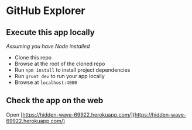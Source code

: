 # GitHub Explorer

## Execute this app locally
*Assuming you have Node installed*
- Clone this repo
- Browse at the root of the cloned repo
- Run `npm install` to install project dependencies
- Run `grunt dev` to run your app locally
- Browse at `localhost:4000`

## Check the app on the web
Open [https://hidden-wave-69922.herokuapp.com/](https://hidden-wave-69922.herokuapp.com/)
